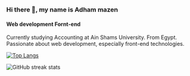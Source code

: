 ### Hi there 👋, my name is Adham mazen
#### Web development Fornt-end 
 Currently studying Accounting at Ain Shams University. From Egypt. Passionate about web development, especially front-end technologies.

[![Top Langs](https://github-readme-stats.vercel.app/api/top-langs/?username=anuraghazra&layout=donut)](https://github.com/anuraghazra/github-readme-stats)





![GitHub streak stats](https://streak-stats.demolab.com/?user=AdhamMazen)   
